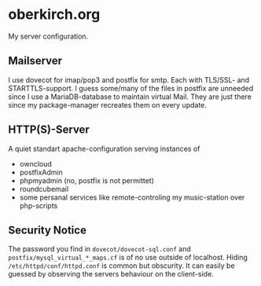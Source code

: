 oberkirch.org
=============

My server configuration.

Mailserver
----------

I use dovecot for imap/pop3 and postfix for smtp. Each with TLS/SSL- and STARTTLS-support.
I guess some/many of the files in postfix are unneeded since I use a MariaDB-database to maintain virtual Mail.
They are just there since my package-manager recreates them on every update.

HTTP(S)-Server
--------------

A quiet standart apache-configuration serving instances of
 - owncloud
 - postfixAdmin
 - phpmyadmin (no, postfix is not permittet)
 - roundcubemail
 - some persanal services like remote-controling my music-station over php-scripts

Security Notice
---------------

The password you find in `dovecot/dovecot-sql.conf` and `postfix/mysql_virtual_*_maps.cf` is of no use outside of
localhost. Hiding `/etc/httpd/conf/httpd.conf` is common but obscurity. It can easily be guessed by observing the servers
behaviour on the client-side.
